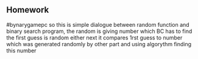 ## Homework
#bynarygamepc
so this is simple dialogue between random function and binary search program,
the random is giving number which BC has to find
the first guess is random either 
next it compares 1rst guess to number which was generated randomly by other part
and using algorythm finding this number 